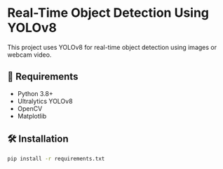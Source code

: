 # Real-Time Object Detection Using YOLOv8

This project uses YOLOv8 for real-time object detection using images or webcam video.

## 🔧 Requirements
- Python 3.8+
- Ultralytics YOLOv8
- OpenCV
- Matplotlib

## 🛠 Installation
```bash
pip install -r requirements.txt
